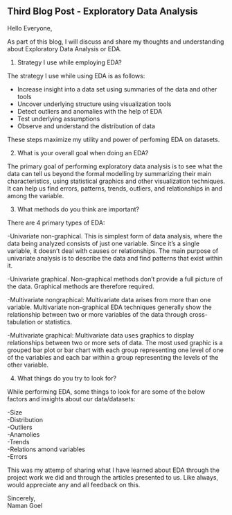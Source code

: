 ## Third Blog Post - Exploratory Data Analysis  

Hello Everyone,  

As part of this blog, I will discuss and share my thoughts and understanding about Exploratory Data Analysis or EDA.  

1) Strategy I use while employing EDA?  

The strategy I use while using EDA is as follows:  

- Increase insight into a data set using summaries of the data and other tools
- Uncover underlying structure using visualization tools   
- Detect outliers and anomalies with the help of EDA  
- Test underlying assumptions  
- Observe and understand the distribution of data  

These steps maximize my utility and power of perfoming EDA on datasets.  

2) What is your overall goal when doing an EDA?  

The primary goal of performing exploratory data analysis is to see what the data can tell us beyond the formal modelling by summarizing their main characteristics, using statistical graphics and other visualization techniques. It can help us find errors, patterns, trends, outliers, and relationships in and among the variable.   

3) What methods do you think are important?  

There are 4 primary types of EDA:  

-Univariate non-graphical. This is simplest form of data analysis, where the data being analyzed consists of just one variable. Since it’s a single variable, it doesn’t deal with causes or relationships. The main purpose of univariate analysis is to describe the data and find patterns that exist within it.  

-Univariate graphical. Non-graphical methods don’t provide a full picture of the data. Graphical methods are therefore required.  

-Multivariate nongraphical: Multivariate data arises from more than one variable. Multivariate non-graphical EDA techniques generally show the relationship between two or more variables of the data through cross-tabulation or statistics.  

-Multivariate graphical: Multivariate data uses graphics to display relationships between two or more sets of data. The most used graphic is a grouped bar plot or bar chart with each group representing one level of one of the variables and each bar within a group representing the levels of the other variable.  

4) What things do you try to look for?  

While performing EDA, some things to look for are some of the below factors and insights about our data/datasets:  

-Size  
-Distribution  
-Outliers  
-Anamolies  
-Trends  
-Relations amond variables  
-Errors  

This was my attemp of sharing what I have learned about EDA through the project work we did and through the articles presented to us. Like always, would appreciate any and all feedback on this.  

Sincerely,  
Naman Goel
